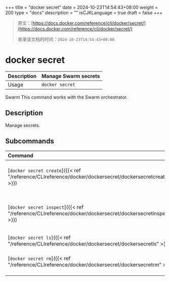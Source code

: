 +++
title = "docker secret"
date = 2024-10-23T14:54:43+08:00
weight = 200
type = "docs"
description = ""
isCJKLanguage = true
draft = false
+++

> 原文：[https://docs.docker.com/reference/cli/docker/secret/](https://docs.docker.com/reference/cli/docker/secret/)
>
> 收录该文档的时间：`2024-10-23T14:54:43+08:00`

# docker secret

| Description | Manage Swarm secrets |
| :---------- | -------------------- |
| Usage       | `docker secret`      |

Swarm This command works with the Swarm orchestrator.

## Description

Manage secrets.

## Subcommands

| Command                                                      | Description                                         |
| :----------------------------------------------------------- | :-------------------------------------------------- |
| [`docker secret create`]({{< ref "/reference/CLIreference/docker/dockersecret/dockersecretcreate" >}}) | Create a secret from a file or STDIN as content     |
| [`docker secret inspect`]({{< ref "/reference/CLIreference/docker/dockersecret/dockersecretinspect" >}}) | Display detailed information on one or more secrets |
| [`docker secret ls`]({{< ref "/reference/CLIreference/docker/dockersecret/dockersecretls" >}}) | List secrets                                        |
| [`docker secret rm`]({{< ref "/reference/CLIreference/docker/dockersecret/dockersecretrm" >}}) | Remove one or more secrets                          |
